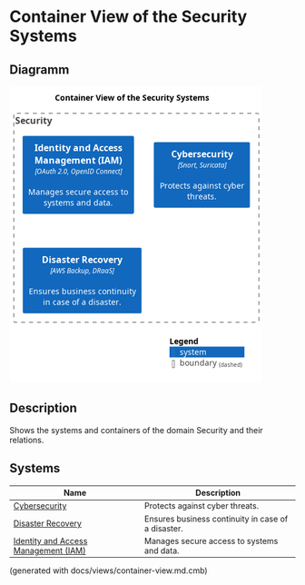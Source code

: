 # Container View of the Security Systems

## Diagramm
![Container View of the Security Systems](../../mybank/security/container-view.png)

## Description
Shows the systems and containers of the domain Security and their relations.
## Systems
| Name | Description |
|---|---|
| [Cybersecurity](../../mybank/security/cybersecurity-system.md) | Protects against cyber threats. |
| [Disaster Recovery](../../mybank/security/disaster-recovery-system.md) | Ensures business continuity in case of a disaster. |
| [Identity and Access Management (IAM)](../../mybank/security/identity-access-management-system.md) | Manages secure access to systems and data. |


(generated with docs/views/container-view.md.cmb)

